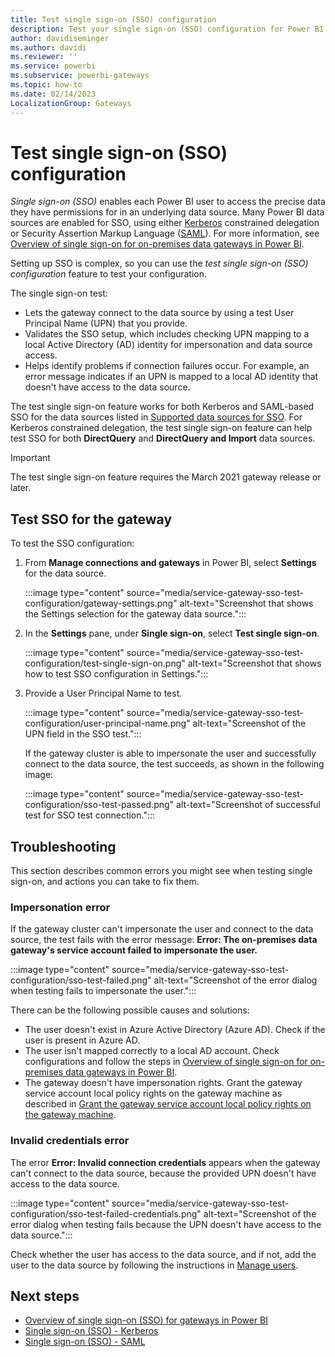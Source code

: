 ```yaml
---
title: Test single sign-on (SSO) configuration
description: Test your single sign-on (SSO) configuration for Power BI gateways.
author: davidiseminger
ms.author: davidi
ms.reviewer: ''
ms.service: powerbi
ms.subservice: powerbi-gateways
ms.topic: how-to
ms.date: 02/14/2023
LocalizationGroup: Gateways
---
```


# Test single sign-on (SSO) configuration

*Single sign-on (SSO)* enables each Power BI user to access the precise data they have permissions for in an underlying data source. Many Power BI data sources are enabled for SSO, using either [Kerberos](service-gateway-sso-kerberos.md) constrained delegation or Security Assertion Markup Language ([SAML](service-gateway-sso-saml.md)). For more information, see [Overview of single sign-on for on-premises data gateways in Power BI](service-gateway-sso-overview.md).

Setting up SSO is complex, so you can use the *test single sign-on (SSO) configuration* feature to test your configuration.

The single sign-on test:

- Lets the gateway connect to the data source by using a test User Principal Name (UPN) that you provide.
- Validates the SSO setup, which includes checking UPN mapping to a local Active Directory (AD) identity for impersonation and data source access.
- Helps identify problems if connection failures occur. For example, an error message indicates if an UPN is mapped to a local AD identity that doesn't have access to the data source.

The test single sign-on feature works for both Kerberos and SAML-based SSO for the data sources listed in [Supported data sources for SSO](service-gateway-sso-overview.md#supported-data-sources-for-sso). For Kerberos constrained delegation, the test single sign-on feature can help test SSO for both **DirectQuery** and **DirectQuery and Import** data sources.

> [!IMPORTANT]
> The test single sign-on feature requires the March 2021 gateway release or later.

## Test SSO for the gateway

To test the SSO configuration:

1. From **Manage connections and gateways** in Power BI, select **Settings** for the data source.

   :::image type="content" source="media/service-gateway-sso-test-configuration/gateway-settings.png" alt-text="Screenshot that shows the Settings selection for the gateway data source.":::
   
2. In the **Settings** pane, under **Single sign-on**, select **Test single sign-on**.

   :::image type="content" source="media/service-gateway-sso-test-configuration/test-single-sign-on.png" alt-text="Screenshot that shows how to test SSO configuration in Settings.":::

3. Provide a User Principal Name to test.

   :::image type="content" source="media/service-gateway-sso-test-configuration/user-principal-name.png" alt-text="Screenshot of the UPN field in the SSO test.":::

   If the gateway cluster is able to impersonate the user and successfully connect to the data source, the test succeeds, as shown in the following image:

   :::image type="content" source="media/service-gateway-sso-test-configuration/sso-test-passed.png" alt-text="Screenshot of successful test for SSO test connection.":::

## Troubleshooting

This section describes common errors you might see when testing single sign-on, and actions you can take to fix them.

### Impersonation error

If the gateway cluster can't impersonate the user and connect to the data source, the test fails with the error message: **Error: The on-premises data gateway's service account failed to impersonate the user.**

:::image type="content" source="media/service-gateway-sso-test-configuration/sso-test-failed.png" alt-text="Screenshot of the error dialog when testing fails to impersonate the user.":::

There can be the following possible causes and solutions:

- The user doesn't exist in Azure Active Directory (Azure AD). Check if the user is present in Azure AD.
- The user isn't mapped correctly to a local AD account. Check configurations and follow the steps in [Overview of single sign-on for on-premises data gateways in Power BI](service-gateway-sso-overview.md).
- The gateway doesn't have impersonation rights. Grant the gateway service account local policy rights on the gateway machine as described in [Grant the gateway service account local policy rights on the gateway machine](service-gateway-sso-kerberos.md#step-6-grant-the-gateway-service-account-local-policy-rights-on-the-gateway-machine).

### Invalid credentials error

The error **Error: Invalid connection credentials** appears when the gateway can't connect to the data source, because the provided UPN doesn't have access to the data source.

:::image type="content" source="media/service-gateway-sso-test-configuration/sso-test-failed-credentials.png" alt-text="Screenshot of the error dialog when testing fails because the UPN doesn't have access to the data source.":::

Check whether the user has access to the data source, and if not, add the user to the data source by following the instructions in [Manage users](service-gateway-data-sources.md#manage-users).

## Next steps

- [Overview of single sign-on (SSO) for gateways in Power BI](service-gateway-sso-overview.md)
- [Single sign-on (SSO) - Kerberos](service-gateway-sso-kerberos.md)
- [Single sign-on (SSO) - SAML](service-gateway-sso-saml.md)
